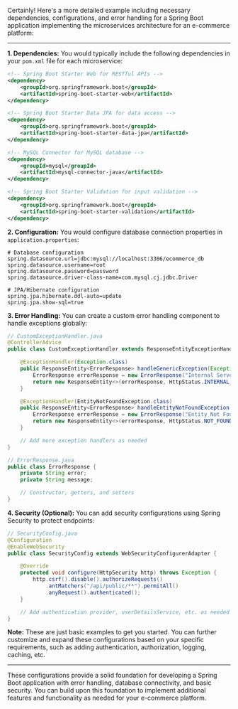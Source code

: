 Certainly! Here's a more detailed example including necessary dependencies, configurations, and error handling for a Spring Boot application implementing the microservices architecture for an e-commerce platform:

---

**1. Dependencies:**
You would typically include the following dependencies in your `pom.xml` file for each microservice:

```xml
<!-- Spring Boot Starter Web for RESTful APIs -->
<dependency>
    <groupId>org.springframework.boot</groupId>
    <artifactId>spring-boot-starter-web</artifactId>
</dependency>

<!-- Spring Boot Starter Data JPA for data access -->
<dependency>
    <groupId>org.springframework.boot</groupId>
    <artifactId>spring-boot-starter-data-jpa</artifactId>
</dependency>

<!-- MySQL Connector for MySQL database -->
<dependency>
    <groupId>mysql</groupId>
    <artifactId>mysql-connector-java</artifactId>
</dependency>

<!-- Spring Boot Starter Validation for input validation -->
<dependency>
    <groupId>org.springframework.boot</groupId>
    <artifactId>spring-boot-starter-validation</artifactId>
</dependency>
```

**2. Configuration:**
You would configure database connection properties in `application.properties`:

```properties
# Database configuration
spring.datasource.url=jdbc:mysql://localhost:3306/ecommerce_db
spring.datasource.username=root
spring.datasource.password=password
spring.datasource.driver-class-name=com.mysql.cj.jdbc.Driver

# JPA/Hibernate configuration
spring.jpa.hibernate.ddl-auto=update
spring.jpa.show-sql=true
```

**3. Error Handling:**
You can create a custom error handling component to handle exceptions globally:

```java
// CustomExceptionHandler.java
@ControllerAdvice
public class CustomExceptionHandler extends ResponseEntityExceptionHandler {

    @ExceptionHandler(Exception.class)
    public ResponseEntity<ErrorResponse> handleGenericException(Exception ex) {
        ErrorResponse errorResponse = new ErrorResponse("Internal Server Error", ex.getMessage());
        return new ResponseEntity<>(errorResponse, HttpStatus.INTERNAL_SERVER_ERROR);
    }

    @ExceptionHandler(EntityNotFoundException.class)
    public ResponseEntity<ErrorResponse> handleEntityNotFoundException(EntityNotFoundException ex) {
        ErrorResponse errorResponse = new ErrorResponse("Entity Not Found", ex.getMessage());
        return new ResponseEntity<>(errorResponse, HttpStatus.NOT_FOUND);
    }

    // Add more exception handlers as needed
}

// ErrorResponse.java
public class ErrorResponse {
    private String error;
    private String message;

    // Constructor, getters, and setters
}
```

**4. Security (Optional):**
You can add security configurations using Spring Security to protect endpoints:

```java
// SecurityConfig.java
@Configuration
@EnableWebSecurity
public class SecurityConfig extends WebSecurityConfigurerAdapter {

    @Override
    protected void configure(HttpSecurity http) throws Exception {
        http.csrf().disable().authorizeRequests()
            .antMatchers("/api/public/**").permitAll()
            .anyRequest().authenticated();
    }

    // Add authentication provider, userDetailsService, etc. as needed
}
```

**Note:** These are just basic examples to get you started. You can further customize and expand these configurations based on your specific requirements, such as adding authentication, authorization, logging, caching, etc.

---

These configurations provide a solid foundation for developing a Spring Boot application with error handling, database connectivity, and basic security. You can build upon this foundation to implement additional features and functionality as needed for your e-commerce platform.
